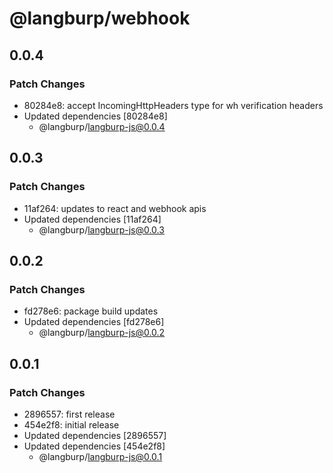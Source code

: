 # @langburp/webhook

## 0.0.4

### Patch Changes

- 80284e8: accept IncomingHttpHeaders type for wh verification headers
- Updated dependencies [80284e8]
  - @langburp/langburp-js@0.0.4

## 0.0.3

### Patch Changes

- 11af264: updates to react and webhook apis
- Updated dependencies [11af264]
  - @langburp/langburp-js@0.0.3

## 0.0.2

### Patch Changes

- fd278e6: package build updates
- Updated dependencies [fd278e6]
  - @langburp/langburp-js@0.0.2

## 0.0.1

### Patch Changes

- 2896557: first release
- 454e2f8: initial release
- Updated dependencies [2896557]
- Updated dependencies [454e2f8]
  - @langburp/langburp-js@0.0.1
